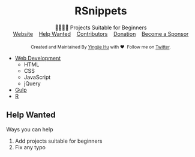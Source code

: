 <h1 align="center"> RSnippets </h1>

<div align="center">👩‍💻👨‍💻 Projects Suitable for Beginners</div>

<div align="center">
	<a href="http://rsnippets.com/">Website</a>&nbsp;&nbsp;&nbsp;
	<a href="#Help-Wanted">Help Wanted</a>&nbsp;&nbsp;&nbsp;
	<a href="https://github.com/huyingjie/rsnippets/graphs/contributors">Contributors</a>&nbsp;&nbsp;&nbsp;
	<a href="https://www.patreon.com/rsnippets" target="_blank">Donation</a>&nbsp;&nbsp;&nbsp;
	<a href="https://www.patreon.com/rsnippets" target="_blank">Become a Sponsor</a>
</div>
<div align="center" style="padding-top:20px">
	<sub>Created and Maintained By <a href="http://yingjiehu.com" target="_blank">Yingjie Hu</a> with ❤️ &nbsp;Follow me on <a href="https://twitter.com/yingjieYJH" target="_blank">Twitter</a>.</sub>
</div>


* [Web Development](http://rsnippets.com/front-end/)
	* HTML
	* CSS
	* JavaScript
	* jQuery
* [Gulp](http://rsnippets.com/gulp)
* [R](http://rsnippets.com/r)


## <a id="Help-Wanted"></a>Help Wanted
Ways you can help

1. Add projects suitable for beginners
2. Fix any typo
